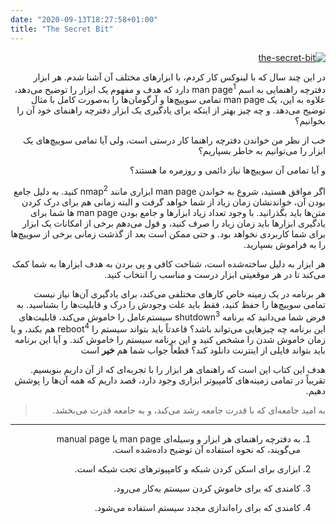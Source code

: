 ```yaml
---
date: "2020-09-13T18:27:58+01:00"
title: "The Secret Bit"
---
```


<div dir='rtl'>

[![the-secret-bit](/images/logo.svg)](/images/logo.svg)

در این چند سال که با لینوکس کار کردم، با ابزارهای مختلف آن آشنا شدم.
هر ابزار دفترچه راهنمایی به اسم
‌man page<sup>1</sup>
دارد که هدف و مفهوم یک ابزار را توضیح می‌دهد، علاوه به این، یک
‌man page
تمامی سوییچ‌ها و آرگومان‌ها را به‌صورت کامل با مثال توضیح می‌دهد.
و چه چیز بهتر از اینکه برای یادگیری یک ابزار دفترچه راهنمای خود آن را بخوانیم؟

خب از نظر من خواندن دفترچه راهنما کار درستی است، ولی آیا تمامی سوییچ‌های یک
ابزار را می‌توانیم به خاطر بسپاریم؟

و آیا تمامی آن سوییچ‌ها نیاز دائمی و روزمره ما هستند؟

اگر موافق هستید، شروع به خواندن
man page
ابزاری مانند
nmap<sup>2</sup>
کنید. به دلیل جامع بودن آن،
خواندنشان زمان زیاد از شما خواهد گرفت و البته زمانی هم برای درک کردن متن‌ها
باید بگذرانید. با وجود تعداد زیاد ابزارها و جامع بودن
man page
ها شما برای یادگیری ابزارها باید زمان زیاد را صرف کنید، و قول می‌دهم برخی از امکانات
یک ابزار برای شما کاربردی نخواهد بود. و حتی ممکن است بعد از گذشت زمانی
برخی از سوییچ‌ها را به فراموش بسپارید.

هر ابزار به دلیل ساخته‌شده است، شناخت کافی و پی بردن به هدف ابزارها
به شما کمک می‌کند تا در هر موقعیتی ابزار درست و مناسب را انتخاب کنید.

هر برنامه در یک زمینه خاص کارهای مختلفی می‌کند، برای یادگیری آن‌ها نیاز نیست
تمامی سوییچ‌ها را حفظ کنید، فقط باید علت وجودش را درک و قابلیت‌ها را بشناسید.
به فرض شما می‌دانید که برنامه
shutdown<sup>3</sup>
سیستم‌عامل را خاموش می‌کند، قابلیت‌های این برنامه چه چیزهایی می‌تواند باشد؟
قاعدتاً باید بتواند سیستم را
reboot<sup>4</sup>
هم بکند، و یا زمان خاموش شدن را مشخص کنید و این برنامه سیستم را خاموش کند.
و آیا این برنامه باید بتواند فایلی از اینترنت دانلود کند؟ قطعاً جواب شما هم **خیر** است

هدف این کتاب این است که راهنمای هر ابزار را با تجربه‌ای که از آن داریم بنویسیم.
تقریباً در تمامی زمینه‌های کامپیوتر ابزاری وجود دارد، قصد داریم که همه آن‌ها را پوشش 
دهیم.

> به امید جامعه‌ای که با قدرت جامعه رشد می‌کند، و به جامعه قدرت می‌بخشد.


---

1. به دفترچه راهنمای هر ابزار و وسیله‌ای
man page
یا
manual page
می‌گویند، که نحوه استفاده آن
توضیح داده‌شده است.

2. ابزاری برای اسکن کردن شبکه و کامپیوترهای تحت شبکه است.

3. کامندی که برای خاموش کردن سیستم به‌کار می‌رود.

4. کامندی که برای راه‌اندازی مجدد سیستم استفاده می‌شود.


</div>
